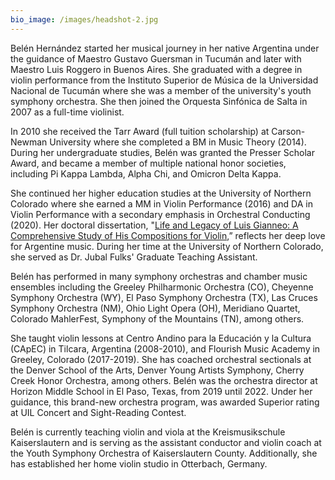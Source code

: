 ```yaml
---
bio_image: /images/headshot-2.jpg
---
```

<p>Belén Hernández started her musical journey in her native Argentina under the guidance of Maestro Gustavo Guersman in Tucumán and later with Maestro Luis Roggero in Buenos Aires. She graduated with a degree in violin performance from the Instituto Superior de Música de la Universidad Nacional de Tucumán where she was a member of the university's youth symphony orchestra. She then joined the Orquesta Sinfónica de Salta in 2007 as a full-time violinist.</p>

<p>In 2010 she received the Tarr Award (full tuition scholarship) at Carson-Newman University where she completed a BM in Music Theory (2014). During her undergraduate studies, Belén was granted the Presser Scholar Award, and became a member of multiple national honor societies, including Pi Kappa Lambda, Alpha Chi, and Omicron Delta Kappa.</p>

<p>She continued her higher education studies at the University of Northern Colorado where she earned a MM in Violin Performance (2016) and DA in Violin Performance with a secondary emphasis in Orchestral Conducting (2020). Her doctoral dissertation, "<a href="https://digscholarship.unco.edu/dissertations/721/" target='_blank'>Life and Legacy of Luis Gianneo: A Comprehensive Study of His Compositions for Violin</a>,” reflects her deep love for Argentine music. During her time at the University of Northern Colorado, she served as Dr. Jubal Fulks' Graduate Teaching Assistant. </p>

<p>Belén has performed in many symphony orchestras and chamber music ensembles including the Greeley Philharmonic Orchestra (CO), Cheyenne Symphony Orchestra (WY), El Paso Symphony Orchestra (TX), Las Cruces Symphony Orchestra (NM), Ohio Light Opera (OH), Meridiano Quartet, Colorado MahlerFest, Symphony of the Mountains (TN), among others.</p>

<p>She taught violin lessons at Centro Andino para la Educación y la Cultura (CApEC) in Tilcara, Argentina (2008-2010), and Flourish Music Academy in Greeley, Colorado (2017-2019). She has coached orchestral sectionals at the Denver School of the Arts, Denver Young Artists Symphony, Cherry Creek Honor  Orchestra, among others. Belén was the orchestra director at Horizon Middle School in El Paso, Texas, from 2019 until 2022. Under her guidance, this brand-new orchestra program, was awarded Superior rating at UIL Concert and Sight-Reading Contest.</p>

<p>Belén is currently teaching violin and viola at the Kreismusikschule Kaiserslautern and is serving as the assistant conductor and violin coach at the Youth Symphony Orchestra of Kaiserslautern County. Additionally, she has established her home violin studio in Otterbach, Germany.</p>

